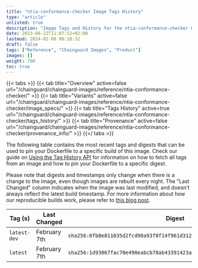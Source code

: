 ```yaml
---
title: "ntia-conformance-checker Image Tags History"
type: "article"
unlisted: true
description: "Image Tags and History for the ntia-conformance-checker Chainguard Image"
date: 2023-06-22T11:07:52+02:00
lastmod: 2024-02-08 00:18:32
draft: false
tags: ["Reference", "Chainguard Images", "Product"]
images: []
weight: 700
toc: true
---
```


{{< tabs >}}
{{< tab title="Overview" active=false url="/chainguard/chainguard-images/reference/ntia-conformance-checker/" >}}
{{< tab title="Variants" active=false url="/chainguard/chainguard-images/reference/ntia-conformance-checker/image_specs/" >}}
{{< tab title="Tags History" active=true url="/chainguard/chainguard-images/reference/ntia-conformance-checker/tags_history/" >}}
{{< tab title="Provenance" active=false url="/chainguard/chainguard-images/reference/ntia-conformance-checker/provenance_info/" >}}
{{</ tabs >}}

The following table contains the most recent tags and digests that can be used to pin your Dockerfile to a specific build of this image. Check our guide on [Using the Tag History API](/chainguard/chainguard-images/using-the-tag-history-api/) for information on how to fetch all tags from an image and how to pin your Dockerfile to a specific digest.

Please note that digests and timestamps only change when there is a change to the image, even though images are rebuilt every night. The "Last Changed" column indicates when the image was last modified, and doesn't always reflect the latest build timestamp. For more information about how our reproducible builds work, please refer to [this blog post](https://www.chainguard.dev/unchained/reproducing-chainguards-reproducible-image-builds).

| Tag (s)       | Last Changed | Digest                                                                    |
|---------------|--------------|---------------------------------------------------------------------------|
|  `latest-dev` | February 7th | `sha256:0fb8e811035d2fcd98a93f8f14f961d312ebdeee862ffaa9beb5cdb6f6b97281` |
|  `latest`     | February 7th | `sha256:1d93067fac70e490eabcb78ab43391423ae7f05cf027ececf8b3dd5efb8d91f5` |

